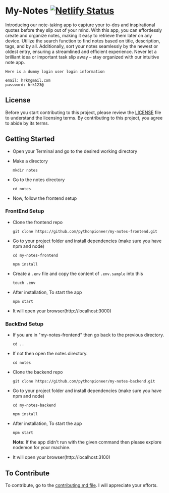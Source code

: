 # My-Notes [![Netlify Status](https://api.netlify.com/api/v1/badges/8911e08a-5634-461f-9327-de4a05b939a2/deploy-status)](https://app.netlify.com/sites/notes-pythonpioneer/deploys)

Introducing our note-taking app to capture your to-dos and inspirational quotes before they slip out of your mind. With this app, you can effortlessly create and organize notes, making it easy to retrieve them later on any device. Utilize the search function to find notes based on title, description, tags, and by all. Additionally, sort your notes seamlessly by the newest or oldest entry, ensuring a streamlined and efficient experience. Never let a brilliant idea or important task slip away – stay organized with our intuitive note app.

```
Here is a dummy login user login information

email: hrk@gmail.com
password: hrk123@
```

## License

Before you start contributing to this project, please review the [LICENSE](https://github.com/pythonpioneer/my-notes-frontend/blob/master/LICENSE) file to understand the licensing terms. By contributing to this project, you agree to abide by its terms.

## Getting Started

- Open your Terminal and go to the desired working directory
- Make a directory

      mkdir notes
  
- Go to the notes directory

      cd notes

- Now, follow the frontend setup


### FrontEnd Setup

- Clone the frontend repo

      git clone https://github.com/pythonpioneer/my-notes-frontend.git

- Go to your project folder and install dependencies (make sure you have npm and node)

  ```
  cd my-notes-frontend
  ```
  ```
  npm install
  ```

- Create a `.env` file and copy the content of `.env.sample` into this
  
      touch .env

- After installation, To start the app

      npm start

- It will open your browser(http://localhost:3000)
  

### BackEnd Setup

- If you are in "my-notes-frontend" then go back to the previous directory.

      cd ..
  
- If not then open the notes directory.

      cd notes

- Clone the backend repo

      git clone https://github.com/pythonpioneer/my-notes-backend.git

- Go to your project folder and install dependencies (make sure you have npm and node)

  ```
  cd my-notes-backend
  ```
  ```
  npm install
  ```

- After installation, To start the app

      npm start
  **Note:** If the app didn't run with the given command then please explore nodemon for your machine.
  
- It will open your browser(http://localhost:3100)

## To Contribute

To contribute, go to the [contributing.md file](https://github.com/pythonpioneer/pythonpioneer/blob/main/guidelines/CONTRIBUTING.md). I will appreciate your efforts.
